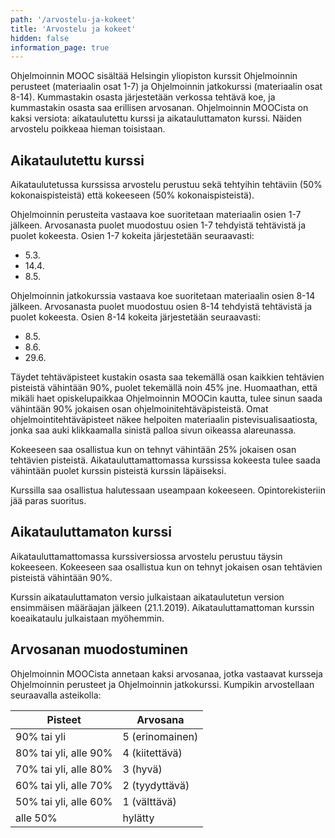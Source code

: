 ```yaml
---
path: '/arvostelu-ja-kokeet'
title: 'Arvostelu ja kokeet'
hidden: false
information_page: true
---
```


Ohjelmoinnin MOOC sisältää Helsingin yliopiston kurssit Ohjelmoinnin perusteet (materiaalin osat 1-7) ja Ohjelmoinnin jatkokurssi (materiaalin osat 8-14). Kummastakin osasta järjestetään verkossa tehtävä koe, ja kummastakin osasta saa erillisen arvosanan. Ohjelmoinnin MOOCista on kaksi versiota: aikataulutettu kurssi ja aikatauluttamaton kurssi. Näiden arvostelu poikkeaa hieman toisistaan.

## Aikataulutettu kurssi

Aikataulutetussa kurssissa arvostelu perustuu sekä tehtyihin tehtäviin (50% kokonaispisteistä) että kokeeseen (50% kokonaispisteistä).

Ohjelmoinnin perusteita vastaava koe suoritetaan materiaalin osien 1-7 jälkeen. Arvosanasta puolet muodostuu osien 1-7 tehdyistä tehtävistä ja puolet kokeesta. Osien 1-7 kokeita järjestetään seuraavasti:

- 5.3.
- 14.4.
- 8.5.

Ohjelmoinnin jatkokurssia vastaava koe suoritetaan materiaalin osien 8-14 jälkeen. Arvosanasta puolet muodostuu osien 8-14 tehdyistä tehtävistä ja puolet kokeesta. Osien 8-14 kokeita järjestetään seuraavasti:

- 8.5.
- 8.6.
- 29.6.

Täydet tehtäväpisteet kustakin osasta saa tekemällä osan kaikkien tehtävien pisteistä vähintään 90%, puolet tekemällä noin 45% jne. Huomaathan, että mikäli haet opiskelupaikkaa Ohjelmoinnin MOOCin kautta, tulee sinun saada vähintään 90% jokaisen osan ohjelmoinitehtäväpisteistä. Omat ohjelmointitehtäväpisteet näkee helpoiten materiaalin pistevisualisaatiosta, jonka saa auki klikkaamalla sinistä palloa sivun oikeassa alareunassa.

Kokeeseen saa osallistua kun on tehnyt vähintään 25% jokaisen osan tehtävien pisteistä. Aikatauluttamattomassa kurssissa kokeesta tulee saada vähintään puolet kurssin pisteistä kurssin läpäiseksi.

Kurssilla saa osallistua halutessaan useampaan kokeeseen. Opintorekisteriin jää paras suoritus.

## Aikatauluttamaton kurssi

Aikatauluttamattomassa kurssiversiossa arvostelu perustuu täysin kokeeseen. Kokeeseen saa osallistua kun on tehnyt jokaisen osan tehtävien pisteistä vähintään 90%.

Kurssin aikatauluttamaton versio julkaistaan aikataulutetun version ensimmäisen määräajan jälkeen (21.1.2019). Aikatauluttamattoman kurssin koeaikataulu julkaistaan myöhemmin.

## Arvosanan muodostuminen

Ohjelmoinnin MOOCista annetaan kaksi arvosanaa, jotka vastaavat kursseja Ohjelmoinnin perusteet ja Ohjelmoinnin jatkokurssi. Kumpikin arvostellaan seuraavalla asteikolla:

<table>
    <thead>
    <tr>
        <th>Pisteet</th>
        <th>Arvosana</th>
    </tr>
    </thead>
    <tbody>
    <tr>
        <td>90% tai yli</td>
        <td>5 (erinomainen)</td>
    </tr>
    <tr>
        <td>80% tai yli, alle 90%</td>
        <td>4 (kiitettävä)</td>
    </tr>
    <tr>
        <td>70% tai yli, alle 80%</td>
        <td>3 (hyvä)</td>
    </tr>
    <tr>
        <td>60% tai yli, alle 70%</td>
        <td>2 (tyydyttävä)</td>
    </tr>
    <tr>
        <td>50% tai yli, alle 60%</td>
        <td>1 (välttävä)</td>
    </tr>
    <tr>
        <td>alle 50%</td>
        <td>hylätty</td>
    </tr>
    </tbody>
</table>
